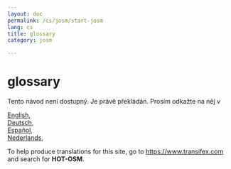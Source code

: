```yaml
---
layout: doc
permalink: /cs/josm/start-josm
lang: cs
title: glossary
category: josm

---
```


glossary  
=================  

Tento návod není dostupný. Je právě překládán. Prosím odkažte na něj v   

[English](/en/josm/start-josm/),   
[Deutsch](/de/josm/start-josm/),  
[Español](/es/josm/start-josm/),  
[Nederlands](/nl/josm/start-josm/),  

To help produce translations for this site, go to <https://www.transifex.com> and search for **HOT-OSM**.  

<!-- hidden text -->

